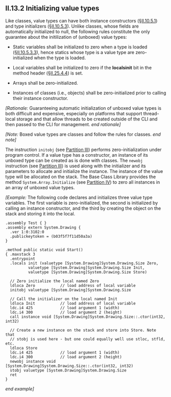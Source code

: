 ## II.13.2 Initializing value types

Like classes, value types can have both instance constructors (§[II.10.5.1](ii.10.5.1-instance-constructor.md)) and type initializers (§[II.10.5.3](ii.10.5.3-type-initializer.md)). Unlike classes, whose fields are automatically initialized to null, the following rules constitute the only guarantee about the initilization of (unboxed) value types:

 * Static variables shall be initialized to zero when a type is loaded (§[II.10.5.3.3](ii.10.5.3.3-races-and-deadlocks.md)), hence statics whose type is a value type are zero-initialized when the type is loaded.

 * Local variables shall be initialized to zero if the **localsinit** bit in the method header (§[II.25.4.4](ii.25.4.4-flags-for-method-headers.md)) is set.

 * Arrays shall be zero-initialized.

 * Instances of classes (i.e., objects) shall be zero-initialized prior to calling their instance constructor.

_[Rationale:_ Guaranteeing automatic initialization of unboxed value types is both difficult and expensive, especially on platforms that support thread-local storage and that allow threads to be created outside of the CLI and then passed to the CLI for management. _end rationale]_
 
_[Note:_ Boxed value types are classes and follow the rules for classes. _end note]_

The instruction `initobj` (see [Partition III](#todo-missing-hyperlink)) performs zero-initialization under program control. If a value type has a constructor, an instance of its unboxed type can be created as is done with classes. The `newobj` instruction (see [Partition III](#todo-missing-hyperlink)) is used along with the initializer and its parameters to allocate and initialize the instance. The instance of the value type will be allocated on the stack. The Base Class Library provides the method `System.Array.Initialize` (see [Partition IV](#todo-missing-hyperlink)) to zero all instances in an array of unboxed value types.

_[Example:_ The following code declares and initializes three value type variables. The first variable is zero-initialized, the second is initialized by calling an instance constructor, and the third by creating the object on the stack and storing it into the local.

 ```ilasm
 .assembly Test { }
 .assembly extern System.Drawing {
   .ver 1:0:3102:0
   .publickeytoken = (b03f5f7f11d50a3a)
 }
 
 .method public static void Start()
 { .maxstack 3
   .entrypoint
   .locals init (valuetype [System.Drawing]System.Drawing.Size Zero,
           valuetype [System.Drawing]System.Drawing.Size Init,
           valuetype [System.Drawing]System.Drawing.Size Store)

   // Zero initialize the local named Zero
   ldloca Zero           // load address of local variable
   initobj valuetype [System.Drawing]System.Drawing.Size

   // Call the initializer on the local named Init
   ldloca Init           // load address of local variable
   ldc.i4 425            // load argument 1 (width)
   ldc.i4 300            // load argument 2 (height) 
   call instance void [System.Drawing]System.Drawing.Size::.ctor(int32, int32) 

   // Create a new instance on the stack and store into Store. Note that
   // stobj is used here - but one could equally well use stloc, stfld, etc.
   ldloca Store
   ldc.i4 425            // load argument 1 (width)
   ldc.i4 300            // load argument 2 (height)
   newobj instance void [System.Drawing]System.Drawing.Size::.ctor(int32, int32)
   stobj valuetype [System.Drawing]System.Drawing.Size
   ret
 }
 ```

_end example]_
